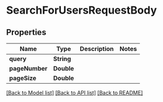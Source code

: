 # SearchForUsersRequestBody

## Properties
Name | Type | Description | Notes
------------ | ------------- | ------------- | -------------
**query** | **String** |  | 
**pageNumber** | **Double** |  | 
**pageSize** | **Double** |  | 

[[Back to Model list]](../README.md#documentation-for-models) [[Back to API list]](../README.md#documentation-for-api-endpoints) [[Back to README]](../README.md)


